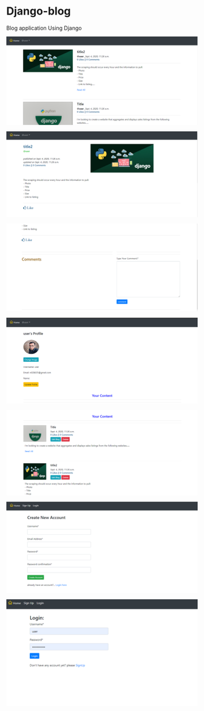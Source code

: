 # Django-blog
Blog application Using Django

![](Capture1.PNG)

![](Capture2.PNG)

![](Capture3.PNG)

![](Capture4.PNG)

![](Capture5.PNG)

![](Capture6.PNG)

![](Capture7.PNG)



